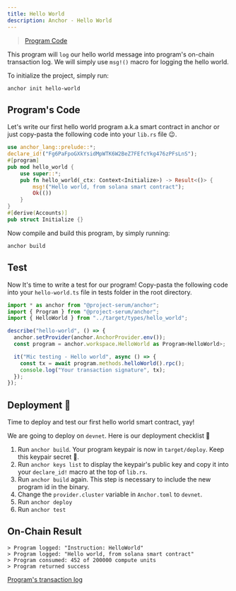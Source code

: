 ```yaml
---
title: Hello World
description: Anchor - Hello World
---
```

> [Program Code](https://github.com/coral-xyz/anchor-by-example/tree/master/programs/hello-world)

This program will `log` our hello world message into program's on-chain transaction log. We will simply use `msg!()` macro for logging the hello world.

To initialize the project, simply run:
```shell
anchor init hello-world
```
## Program's Code
Let's write our first hello world program a.k.a smart contract in anchor or just copy-pasta the following code into your `lib.rs` file 😉.
```rust
use anchor_lang::prelude::*;
declare_id!("Fg6PaFpoGXkYsidMpWTK6W2BeZ7FEfcYkg476zPFsLnS");
#[program]
pub mod hello_world {
    use super::*;
    pub fn hello_world(_ctx: Context<Initialize>) -> Result<()> {
        msg!("Hello world, from solana smart contract");
        Ok(())
    }
}
#[derive(Accounts)]
pub struct Initialize {}

```
Now compile and build this program, by simply running:
```shell
anchor build
```
## Test
Now It's time to write a test for our program! Copy-pasta the following code into your `hello-world.ts` file in tests folder in the root directory.
```typescript
import * as anchor from "@project-serum/anchor";
import { Program } from "@project-serum/anchor";
import { HelloWorld } from "../target/types/hello_world";

describe("hello-world", () => {
  anchor.setProvider(anchor.AnchorProvider.env());
  const program = anchor.workspace.HelloWorld as Program<HelloWorld>;

  it("Mic testing - Hello world", async () => {
    const tx = await program.methods.helloWorld().rpc();
    console.log("Your transaction signature", tx);
  });
});
```

## Deployment 🎉
Time to deploy and test our first hello world smart contract, yay! 

We are going to deploy on `devnet`. Here is our deployment checklist 🚀

1. Run `anchor build`. Your program keypair is now in `target/deploy`. Keep this keypair secret 🤫.
2. Run `anchor keys list` to display the keypair's public key and copy it into your `declare_id!` macro at the top of `lib.rs`.
3. Run `anchor build` again. This step is necessary to include the new program id in the binary.
4. Change the `provider.cluster` variable in `Anchor.toml` to `devnet`.
5. Run `anchor deploy`
6. Run `anchor test`

## On-Chain Result
```shell
> Program logged: "Instruction: HelloWorld"
> Program logged: "Hello world, from solana smart contract"
> Program consumed: 452 of 200000 compute units
> Program returned success
```

[Program's transaction log](https://explorer.solana.com/tx/2ojq4hG1fUJqxw4t4qBkbW2WFPyxoj2FkVvTuTvguVFLCwFgxTfJdAanhgQjLpNpuP7p1Hsy6E4f2G7u9ZZn9goB?cluster=devnet#ix-1)